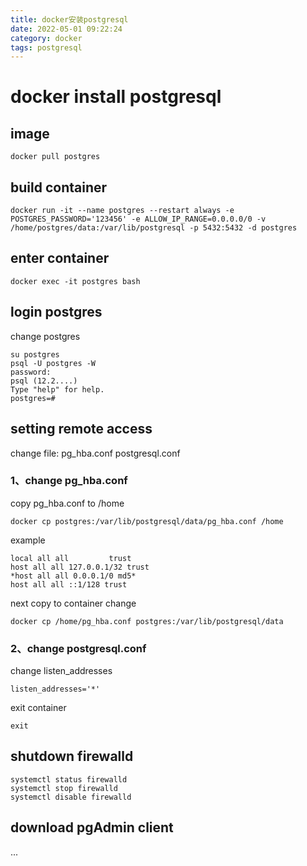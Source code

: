 ```yaml
---
title: docker安装postgresql
date: 2022-05-01 09:22:24
category: docker
tags: postgresql
---
```


# docker install postgresql

## image

```
docker pull postgres
```

## build container

```
docker run -it --name postgres --restart always -e POSTGRES_PASSWORD='123456' -e ALLOW_IP_RANGE=0.0.0.0/0 -v /home/postgres/data:/var/lib/postgresql -p 5432:5432 -d postgres
```

## enter container

```
docker exec -it postgres bash
```

## login postgres

change postgres

```
su postgres
psql -U postgres -W
password:
psql (12.2....)
Type "help" for help.
postgres=#
```

## setting remote access

change file: pg_hba.conf   postgresql.conf

### 1、change pg_hba.conf

copy pg_hba.conf to /home

```
docker cp postgres:/var/lib/postgresql/data/pg_hba.conf /home
```

example

```
local all all         trust
host all all 127.0.0.1/32 trust
*host all all 0.0.0.1/0 md5*
host all all ::1/128 trust
```

next copy to container change

```
docker cp /home/pg_hba.conf postgres:/var/lib/postgresql/data
```

### 2、change postgresql.conf

change listen_addresses

```
listen_addresses='*'
```

exit container

```
exit
```

## shutdown firewalld

```
systemctl status firewalld
systemctl stop firewalld
systemctl disable firewalld
```

## download pgAdmin client

 ...